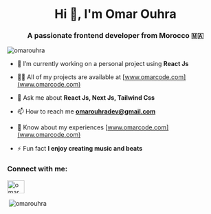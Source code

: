 <h1 align="center">Hi 👋, I'm Omar Ouhra</h1>
<h3 align="center">A passionate frontend developer from Morocco 🇲🇦</h3>

<p align="left"> <img src="https://komarev.com/ghpvc/?username=omarouhra&label=Profile%20views&color=0e75b6&style=flat" alt="omarouhra" /> </p>



- 🌱 I’m currently working on a personal project using **React Js**

- 👨‍💻 All of my projects are available at [www.omarcode.com](www.omarcode.com)

- 💬 Ask me about **React Js, Next Js, Tailwind Css**

- 📫 How to reach me **omarouhradev@gmail.com**

- 📄 Know about my experiences [www.omarcode.com](www.omarcode.com)

- ⚡ Fun fact **I enjoy creating music and beats**

<h3 align="left">Connect with me:</h3>
<p align="left">
<a href="https://instagram.com/omar.code" target="blank"><img align="center" src="https://raw.githubusercontent.com/rahuldkjain/github-profile-readme-generator/master/src/images/icons/Social/instagram.svg" alt="omar.code" height="30" width="40" /></a>
</p>


<p>&nbsp;<img align="center" src="https://github-readme-stats.vercel.app/api?username=omarouhra&show_icons=true&locale=en" alt="omarouhra" /></p>
